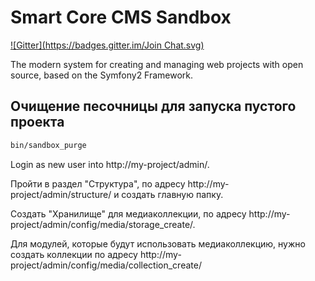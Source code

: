Smart Core CMS Sandbox
======================
[![Gitter](https://badges.gitter.im/Join Chat.svg)](https://gitter.im/Smart-Core/CMS-Sandbox?utm_source=badge&utm_medium=badge&utm_campaign=pr-badge&utm_content=badge)

The modern system for creating and managing web projects with open source, based on the Symfony2 Framework.

Очищение песочницы для запуска пустого проекта
----------------------------------------------

``` bash
bin/sandbox_purge
```

Login as new user into http://my-projeсt/admin/.

Пройти в раздел "Структура", по адресу http://my-projeсt/admin/structure/ и создать главную папку.

Создать "Хранилище" для медиаколлекции, по адресу http://my-projeсt/admin/config/media/storage_create/.

Для модулей, которые будут использовать медиаколлекцию, нужно создать коллекции по адресу http://my-projeсt/admin/config/media/collection_create/
